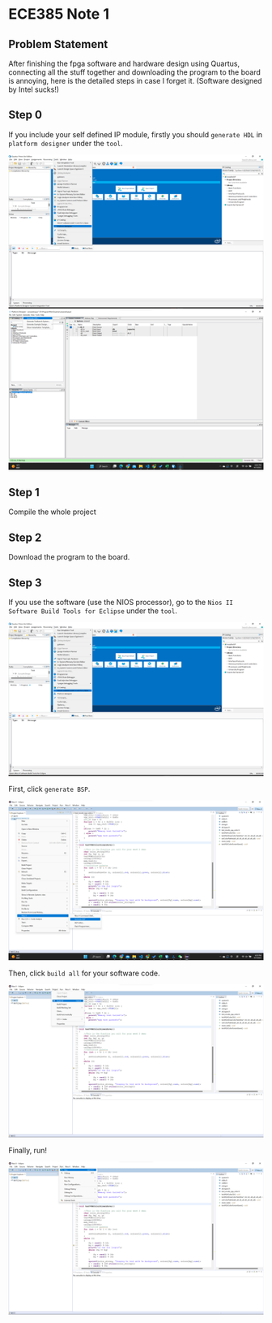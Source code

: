 # ECE385 Note 1

## Problem Statement

After finishing the fpga software and hardware design using Quartus, connecting all the stuff together and downloading the program to the board is annoying, here is the detailed steps in case I forget it. (Software designed by Intel sucks!)

## Step 0

If you include your self defined IP module, firstly you should `generate HDL` in `platform designer` under the `tool`.

![platform](img/platform_designer.png)
![HDL](img/Generate_HDL.png)

## Step 1

Compile the whole project

## Step 2

Download the program to the board.

## Step 3

If you use the software (use the NIOS processor), go to the `Nios II Software Build Tools for Eclipse` under the `tool`. 

![eclipse](img/eclipse.png)

First, click `generate BSP`.

![bsp](img/bsp.png)

Then, click `build all` for your software code.

![build_all](img/build_all.png)

Finally, run!

![run](img/run.png)

